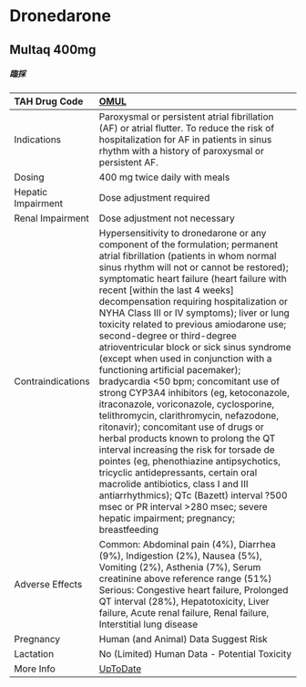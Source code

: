 # Dronedarone

## Multaq 400mg

##### 臨採

| TAH Drug Code      | [OMUL](https://www.tahsda.org.tw/drugs/hissearch.php?drug_code=OMUL)                                                                                                                                                                                                                                                                                                                                                                                                                                                                                                                                                                                                                                                                                                                                                                                                                                                                                                                                                                                                                                                  |
|:-------------------|:----------------------------------------------------------------------------------------------------------------------------------------------------------------------------------------------------------------------------------------------------------------------------------------------------------------------------------------------------------------------------------------------------------------------------------------------------------------------------------------------------------------------------------------------------------------------------------------------------------------------------------------------------------------------------------------------------------------------------------------------------------------------------------------------------------------------------------------------------------------------------------------------------------------------------------------------------------------------------------------------------------------------------------------------------------------------------------------------------------------------|
| Indications        | Paroxysmal or persistent atrial fibrillation (AF) or atrial flutter. To reduce the risk of hospitalization for AF in patients in sinus rhythm with a history of paroxysmal or persistent AF.                                                                                                                                                                                                                                                                                                                                                                                                                                                                                                                                                                                                                                                                                                                                                                                                                                                                                                                          |
| Dosing             | 400 mg twice daily with meals                                                                                                                                                                                                                                                                                                                                                                                                                                                                                                                                                                                                                                                                                                                                                                                                                                                                                                                                                                                                                                                                                         |
| Hepatic Impairment | Dose adjustment required                                                                                                                                                                                                                                                                                                                                                                                                                                                                                                                                                                                                                                                                                                                                                                                                                                                                                                                                                                                                                                                                                              |
| Renal Impairment   | Dose adjustment not necessary                                                                                                                                                                                                                                                                                                                                                                                                                                                                                                                                                                                                                                                                                                                                                                                                                                                                                                                                                                                                                                                                                         |
| Contraindications  | Hypersensitivity to dronedarone or any component of the formulation; permanent atrial fibrillation (patients in whom normal sinus rhythm will not or cannot be restored); symptomatic heart failure (heart failure with recent [within the last 4 weeks] decompensation requiring hospitalization or NYHA Class III or IV symptoms); liver or lung toxicity related to previous amiodarone use; second-degree or third-degree atrioventricular block or sick sinus syndrome (except when used in conjunction with a functioning artificial pacemaker); bradycardia <50 bpm; concomitant use of strong CYP3A4 inhibitors (eg, ketoconazole, itraconazole, voriconazole, cyclosporine, telithromycin, clarithromycin, nefazodone, ritonavir); concomitant use of drugs or herbal products known to prolong the QT interval increasing the risk for torsade de pointes (eg, phenothiazine antipsychotics, tricyclic antidepressants, certain oral macrolide antibiotics, class I and III antiarrhythmics); QTc (Bazett) interval ?500 msec or PR interval >280 msec; severe hepatic impairment; pregnancy; breastfeeding |
| Adverse Effects    | Common: Abdominal pain (4%), Diarrhea (9%), Indigestion (2%), Nausea (5%), Vomiting (2%), Asthenia (7%), Serum creatinine above reference range (51%) Serious: Congestive heart failure, Prolonged QT interval (28%), Hepatotoxicity, Liver failure, Acute renal failure, Renal failure, Interstitial lung disease                                                                                                                                                                                                                                                                                                                                                                                                                                                                                                                                                                                                                                                                                                                                                                                                    |
| Pregnancy          | Human (and Animal) Data Suggest Risk                                                                                                                                                                                                                                                                                                                                                                                                                                                                                                                                                                                                                                                                                                                                                                                                                                                                                                                                                                                                                                                                                  |
| Lactation          | No (Limited) Human Data - Potential Toxicity                                                                                                                                                                                                                                                                                                                                                                                                                                                                                                                                                                                                                                                                                                                                                                                                                                                                                                                                                                                                                                                                          |
| More Info          | [UpToDate](https://www.uptodate.com/contents/dronedarone-drug-information)                                                                                                                                                                                                                                                                                                                                                                                                                                                                                                                                                                                                                                                                                                                                                                                                                                                                                                                                                                                                                                            |

